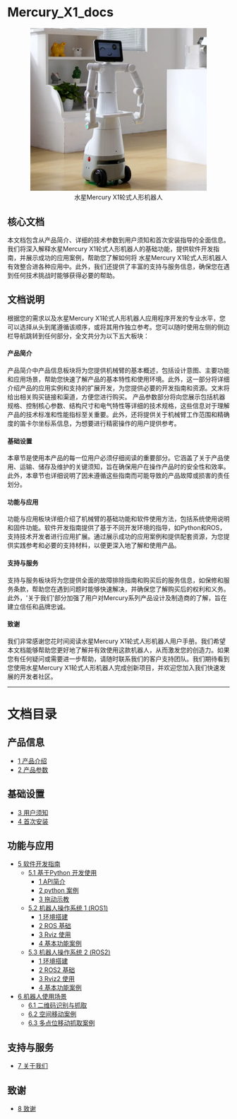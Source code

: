 # Mercury_X1_docs

<center>
<img src="./resources/1-ProductIntroduction/image/robot.png" width="400" height="auto" />
<br>
水星Mercury X1轮式人形机器人</center>

核心文档
---

本文档包含从产品简介、详细的技术参数到用户须知和首次安装指导的全面信息。我们将深入解释水星Mercury X1轮式人形机器人的基础功能，提供软件开发指南，并展示成功的应用案例，帮助您了解如何将 水星Mercury X1轮式人形机器人有效整合进各种应用中。此外，我们还提供了丰富的支持与服务信息，确保您在遇到任何技术挑战时能够获得必要的帮助。

文档说明
---

根据您的需求以及水星Mercury X1轮式人形机器人应用程序开发的专业水平，您可以选择从头到尾遵循该顺序，或将其用作独立参考。您可以随时使用左侧的侧边栏导航跳转到任何部分，全文共分为以下五大板块：

#### 产品简介
产品简介中产品信息板块将为您提供机械臂的基本概述，包括设计意图、主要功能和应用场景，帮助您快速了解产品的基本特性和使用环境。此外，这一部分将详细介绍产品的应用实例和支持的扩展开发，为您提供必要的开发指南和资源。文末将给出相关购买链接和渠道，方便您进行购买。
产品参数部分将向您展示包括机器规格、控制核心参数、结构尺寸和电气特性等详细的技术规格，这些信息对于理解产品的技术标准和性能指标至关重要。此外，还将提供关于机械臂工作范围和精确度的笛卡尔坐标系信息，为想要进行精密操作的用户提供参考。

#### 基础设置
本章节是使用本产品的每一位用户必须仔细阅读的重要部分。它涵盖了关于产品使用、运输、储存及维护的关键须知，旨在确保用户在操作产品时的安全性和效率。此外，本章节也详细说明了因未遵循这些指南而可能导致的产品故障或损害的责任划分。


#### 功能与应用
功能与应用板块详细介绍了机械臂的基础功能和软件使用方法，包括系统使用说明和固件功能。软件开发指南提供了基于不同开发环境的指导，如Python和ROS，支持技术开发者进行应用扩展。通过展示成功的应用案例和提供配套资源，为您提供实践参考和必要的支持材料，以便更深入地了解和使用产品。

#### 支持与服务
支持与服务板块将为您提供全面的故障排除指南和购买后的服务信息，如保修和服务条款，帮助您在遇到问题时能够快速解决，并确保您了解购买后的权利和义务。此外，'关于我们'部分加强了用户对Mercury系列产品设计及制造商的了解，旨在建立信任和品牌忠诚。

#### 致谢
我们非常感谢您花时间阅读水星Mercury X1轮式人形机器人用户手册。我们希望本文档能够帮助您更好地了解并有效使用这款机器人，从而激发您的创造力。如果您有任何疑问或需要进一步帮助，请随时联系我们的客户支持团队。我们期待看到您使用水星Mercury X1轮式人形机器人完成创新项目，并欢迎您加入我们快速发展的开发者社区。



---

# 文档目录

## 产品信息

* [1 产品介绍](1-ProductIntroduction/README.md)
* [2 产品参数](2-ProductFeature/README.md)

## 基础设置

* [3 用户须知](3-UserNotes/README.md) <br>
* [4 首次安装](4-FirstInstallAndUse/README.md)

## 功能与应用

* [5 软件开发指南](6-SDKDevelopment/README.md)
  * [5.1 基于Python 开发使用](6-SDKDevelopment/6.1-Python/README.md)
    * [1 API简介](6-SDKDevelopment/6.1-Python/6.1.2-ApplicationBasePython.md)
    * [2 python 案例](6-SDKDevelopment/6.1-Python/6.1.3-PythonDemo.md)
    * [3 拖动示教](6-SDKDevelopment/6.1-Python/6.1.4-Drag_teach.md)
  * [5.2 机器人操作系统 1 (ROS1) ](6-SDKDevelopment/6.2-ROS1/README.md)
    * [1 环境搭建](6-SDKDevelopment/6.2-ROS1/6.2.1-EnvironmentBuilding.md)
    * [2 ROS 基础](6-SDKDevelopment/6.2-ROS1/6.2.2-ROS_Basics.md)
    * [3 Rviz 使用](6-SDKDevelopment/6.2-ROS1/6.2.3-RvizIntroduction.md)
    * [4 基本功能案例](6-SDKDevelopment/6.2-ROS1/6.2.4-BasicFunction.md)
  * [5.3 机器人操作系统 2 (ROS2)](6-SDKDevelopment/6.3-ROS2/README.md)
    * [1 环境搭建](6-SDKDevelopment/6.3-ROS2/6.3.1-EnvironmentBuilding.md)
    * [2 ROS2 基础](6-SDKDevelopment/6.3-ROS2/6.3.2-ROS2_Basics.md)
    * [3 Rviz2 使用](6-SDKDevelopment/6.3-ROS2/6.3.3-Rviz2Introduction.md)
    * [4 基本功能案例](6-SDKDevelopment/6.3-ROS2/6.3.4-BasicFunction.md)
* [6 机器人使用场景](7-ExamplesRobotsUsing/README.md)
  * [6.1 二维码识别与抓取](7-ExamplesRobotsUsing/7.1-stag_detect.md)<br>
  * [6.2 空间移动案例](7-ExamplesRobotsUsing/7.2-robot_move.md)<br>
  * [6.3 多点位移动抓取案例](7-ExamplesRobotsUsing/7.3-move_and_catch.md)<br>
  
## 支持与服务

  * [7 关于我们](8-AboutUs/README.md)

## 致谢

  - [8 致谢](9-Acknowledgments/README.md)
